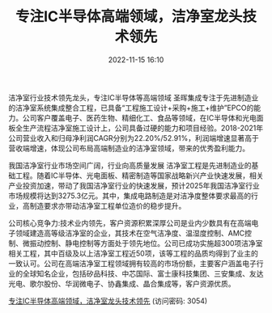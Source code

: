 ﻿---
title: 专注IC半导体高端领域，洁净室龙头技术领先
date: 2022-11-15 16:10
tags:
- 圣晖集成
updated: 1970-01-01 08:00:00
---

洁净室行业技术领先龙头，专注IC半导体等高端领域
圣晖集成专注于先进制造业的洁净室系统集成整合工程，已具备“工程施工设计+采购+施工+维护”EPCO的能力。公司客户覆盖电子、医药生物、精细化工、食品等领域，在IC半导体和光电面板全生产流程洁净室施工设计上，公司具备过硬的能力和项目经验。2018-2021年公司营业收入和归母净利润CAGR分别为22.20%/52.91%，利润端增速显著高于营收端增速，体现公司布局高端制造业的洁净室领域，带来的优秀盈利能力。

我国洁净室行业市场空间广阔，行业向高质量发展
洁净室工程是先进制造业的基础工程。随着IC半导体、光电面板、精密制造等国家战略新兴产业快速发展，相关产业投资加速，带动了我国洁净室行业的快速发展，预计2025年我国洁净室行业市场规模将达到3275.3亿元。其中，集成电路制造是对洁净度整体要求最高的行业，高制造要求亦带动洁净室工程单位造价的稳步提升。
<!-- more -->
公司核心竞争力:技术业内领先，客户资源积累深厚公司是业内少数具有在高端电子领域建造高等级洁净室的企业，其技术在空气洁净度、温湿度控制、AMC控制、微振动控制、静电控制等方面处于领先地位。公司已成功实施超300项洁净室相关工程，其中百级及以上洁净室工程近50项，该等工程的品质均得到了业主的一致认可。公司在高端洁净室工程领域拥有较高的市场份额，主要客户涵盖电子行业的全球知名企业，包括矽品科技、中芯国际、富士康科技集团、三安集成、友达光电、歌尔股份、华润微电子、协鑫集成、晶合集成等，客户资源优质。

[专注IC半导体高端领域，洁净室龙头技术领先](https://url12.ctfile.com/f/3948612-723801256-837905?p=3054)
(访问密码: 3054)

